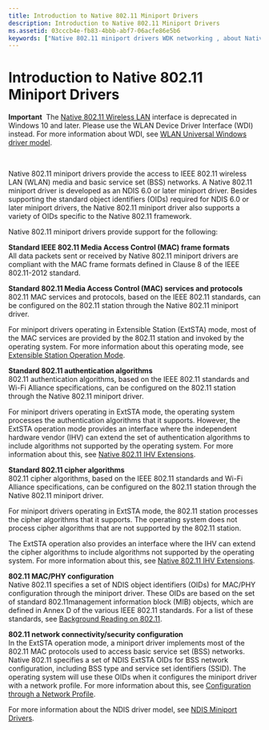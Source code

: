 ```yaml
---
title: Introduction to Native 802.11 Miniport Drivers
description: Introduction to Native 802.11 Miniport Drivers
ms.assetid: 03cccb4e-fb83-4bbb-abf7-06acfe86e5b6
keywords: ["Native 802.11 miniport drivers WDK networking , about Native 802.11 miniport drivers", "miniport drivers WDK Native 802.11 , about Native 802.11 miniport drivers"]
---
```


# Introduction to Native 802.11 Miniport Drivers


**Important**  The [Native 802.11 Wireless LAN](native-802-11-wireless-lan4.md) interface is deprecated in Windows 10 and later. Please use the WLAN Device Driver Interface (WDI) instead. For more information about WDI, see [WLAN Universal Windows driver model](wifi-universal-driver-model.md).

 

Native 802.11 miniport drivers provide the access to IEEE 802.11 wireless LAN (WLAN) media and basic service set (BSS) networks. A Native 802.11 miniport driver is developed as an NDIS 6.0 or later miniport driver. Besides supporting the standard object identifiers (OIDs) required for NDIS 6.0 or later miniport drivers, the Native 802.11 miniport driver also supports a variety of OIDs specific to the Native 802.11 framework.

Native 802.11 miniport drivers provide support for the following:

<a href="" id="standard-ieee-802-11-media-access-control--mac--frame-formats"></a>**Standard IEEE 802.11 Media Access Control (MAC) frame formats**  
All data packets sent or received by Native 802.11 miniport drivers are compliant with the MAC frame formats defined in Clause 8 of the IEEE 802.11-2012 standard.

<a href="" id="standard-802-11-media-access-control--mac--services-and-protocols"></a>**Standard 802.11 Media Access Control (MAC) services and protocols**  
802.11 MAC services and protocols, based on the IEEE 802.11 standards, can be configured on the 802.11 station through the Native 802.11 miniport driver.

For miniport drivers operating in Extensible Station (ExtSTA) mode, most of the MAC services are provided by the 802.11 station and invoked by the operating system. For more information about this operating mode, see [Extensible Station Operation Mode](extensible-station-operation-mode.md).

<a href="" id="standard-802-11-authentication-algorithms"></a>**Standard 802.11 authentication algorithms**  
802.11 authentication algorithms, based on the IEEE 802.11 standards and Wi-Fi Alliance specifications, can be configured on the 802.11 station through the Native 802.11 miniport driver.

For miniport drivers operating in ExtSTA mode, the operating system processes the authentication algorithms that it supports. However, the ExtSTA operation mode provides an interface where the independent hardware vendor (IHV) can extend the set of authentication algorithms to include algorithms not supported by the operating system. For more information about this, see [Native 802.11 IHV Extensions](native-802-11-ihv-extensions.md).

<a href="" id="standard-802-11-cipher-algorithms"></a>**Standard 802.11 cipher algorithms**  
802.11 cipher algorithms, based on the IEEE 802.11 standards and Wi-Fi Alliance specifications, can be configured on the 802.11 station through the Native 802.11 miniport driver.

For miniport drivers operating in ExtSTA mode, the 802.11 station processes the cipher algorithms that it supports. The operating system does not process cipher algorithms that are not supported by the 802.11 station.

The ExtSTA operation also provides an interface where the IHV can extend the cipher algorithms to include algorithms not supported by the operating system. For more information about this, see [Native 802.11 IHV Extensions](native-802-11-ihv-extensions.md).

<a href="" id="802-11-mac-phy-configuration"></a>**802.11 MAC/PHY configuration**  
Native 802.11 specifies a set of NDIS object identifiers (OIDs) for MAC/PHY configuration through the miniport driver. These OIDs are based on the set of standard 802.11management information block (MIB) objects, which are defined in Annex D of the various IEEE 802.11 standards. For a list of these standards, see [Background Reading on 802.11](background-reading-on-802-11.md).

<a href="" id="802-11-network-connectivity-security-configuration"></a>**802.11 network connectivity/security configuration**  
In the ExtSTA operation mode, a miniport driver implements most of the 802.11 MAC protocols used to access basic service set (BSS) networks. Native 802.11 specifies a set of NDIS ExtSTA OIDs for BSS network configuration, including BSS type and service set identifiers (SSID). The operating system will use these OIDs when it configures the miniport driver with a network profile. For more information about this, see [Configuration through a Network Profile](configuration-through-a-network-profile.md).

For more information about the NDIS driver model, see [NDIS Miniport Drivers](ndis-miniport-drivers.md).

 

 





